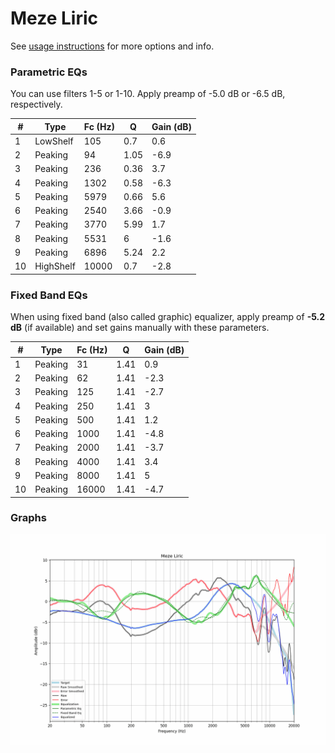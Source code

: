 # Meze Liric
See [usage instructions](https://github.com/jaakkopasanen/AutoEq#usage) for more options and info.

### Parametric EQs
You can use filters 1-5 or 1-10. Apply preamp of -5.0 dB or -6.5 dB, respectively.

|   # | Type      |   Fc (Hz) |    Q |   Gain (dB) |
|-----|-----------|-----------|------|-------------|
|   1 | LowShelf  |       105 | 0.7  |         0.6 |
|   2 | Peaking   |        94 | 1.05 |        -6.9 |
|   3 | Peaking   |       236 | 0.36 |         3.7 |
|   4 | Peaking   |      1302 | 0.58 |        -6.3 |
|   5 | Peaking   |      5979 | 0.66 |         5.6 |
|   6 | Peaking   |      2540 | 3.66 |        -0.9 |
|   7 | Peaking   |      3770 | 5.99 |         1.7 |
|   8 | Peaking   |      5531 | 6    |        -1.6 |
|   9 | Peaking   |      6896 | 5.24 |         2.2 |
|  10 | HighShelf |     10000 | 0.7  |        -2.8 |

### Fixed Band EQs
When using fixed band (also called graphic) equalizer, apply preamp of **-5.2 dB** (if available) and set gains manually with these parameters.

|   # | Type    |   Fc (Hz) |    Q |   Gain (dB) |
|-----|---------|-----------|------|-------------|
|   1 | Peaking |        31 | 1.41 |         0.9 |
|   2 | Peaking |        62 | 1.41 |        -2.3 |
|   3 | Peaking |       125 | 1.41 |        -2.7 |
|   4 | Peaking |       250 | 1.41 |         3   |
|   5 | Peaking |       500 | 1.41 |         1.2 |
|   6 | Peaking |      1000 | 1.41 |        -4.8 |
|   7 | Peaking |      2000 | 1.41 |        -3.7 |
|   8 | Peaking |      4000 | 1.41 |         3.4 |
|   9 | Peaking |      8000 | 1.41 |         5   |
|  10 | Peaking |     16000 | 1.41 |        -4.7 |

### Graphs
![](./Meze%20Liric.png)
